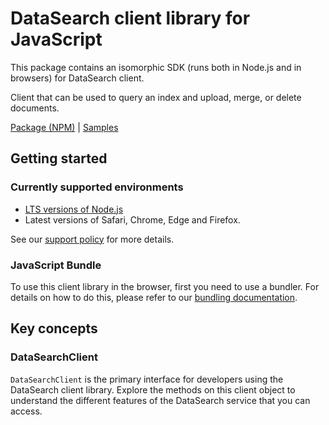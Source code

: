 # DataSearch client library for JavaScript

This package contains an isomorphic SDK (runs both in Node.js and in browsers) for DataSearch client.

Client that can be used to query an index and upload, merge, or delete documents.

[Package (NPM)](https://www.npmjs.com/package/@msinternal/data-search) |
[Samples](https://github.com/Azure-Samples/azure-samples-js-management)

## Getting started

### Currently supported environments

- [LTS versions of Node.js](https://github.com/nodejs/release#release-schedule)
- Latest versions of Safari, Chrome, Edge and Firefox.

See our [support policy](https://github.com/Azure/azure-sdk-for-js/blob/main/SUPPORT.md) for more details.




### JavaScript Bundle
To use this client library in the browser, first you need to use a bundler. For details on how to do this, please refer to our [bundling documentation](https://aka.ms/AzureSDKBundling).

## Key concepts

### DataSearchClient

`DataSearchClient` is the primary interface for developers using the DataSearch client library. Explore the methods on this client object to understand the different features of the DataSearch service that you can access.

